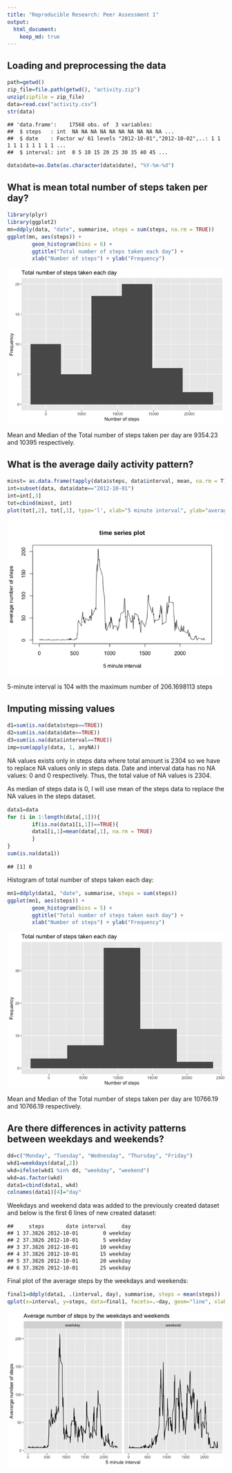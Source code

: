 ```yaml
---
title: "Reproducible Research: Peer Assessment 1"
output: 
  html_document:
    keep_md: true
---
```



## Loading and preprocessing the data

```r
path=getwd()
zip_file=file.path(getwd(), "activity.zip")
unzip(zipfile = zip_file)
data=read.csv("activity.csv")
str(data)
```

```
## 'data.frame':	17568 obs. of  3 variables:
##  $ steps   : int  NA NA NA NA NA NA NA NA NA NA ...
##  $ date    : Factor w/ 61 levels "2012-10-01","2012-10-02",..: 1 1 1 1 1 1 1 1 1 1 ...
##  $ interval: int  0 5 10 15 20 25 30 35 40 45 ...
```

```r
data$date=as.Date(as.character(data$date), "%Y-%m-%d")
```


## What is mean total number of steps taken per day?

```r
library(plyr)
library(ggplot2)
mn=ddply(data, "date", summarise, steps = sum(steps, na.rm = TRUE))
ggplot(mn, aes(steps)) + 
        geom_histogram(bins = 6) +
        ggtitle("Total number of steps taken each day") + 
        xlab("Number of steps") + ylab("Frequency")
```

![](PA1_template_files/figure-html/unnamed-chunk-2-1.png)<!-- -->



Mean and Median of the Total number of steps taken per day are 9354.23 and 10395 respectively.

## What is the average daily activity pattern?

```r
minst= as.data.frame(tapply(data$steps, data$interval, mean, na.rm = T))
int=subset(data, data$date=="2012-10-01")
int=int[,3]
tot=cbind(minst, int)
plot(tot[,2], tot[,1], type='l', xlab="5 minute interval", ylab="average number of steps", main="time series plot")
```

![](PA1_template_files/figure-html/unnamed-chunk-3-1.png)<!-- -->



5-minute interval is 104 with the maximum number of 206.1698113 steps

## Imputing missing values


```r
d1=sum(is.na(data$steps==TRUE))
d2=sum(is.na(data$date==TRUE))
d3=sum(is.na(data$interval==TRUE))
imp=sum(apply(data, 1, anyNA))
```

NA values exists only in steps data where total amount is 2304 so we have to replace NA values only in steps data. Date and interval data has no NA values: 0 and 0 respectively. Thus, the total value of NA values is 2304. 

As median of steps data is 0, I will use mean of the steps data to replace the NA values in the steps dataset. 


```r
data1=data
for (i in 1:length(data[,1])){
        if(is.na(data1[i,1])==TRUE){
        data1[i,1]=mean(data[,1], na.rm = TRUE)
        }
}
sum(is.na(data1))
```

```
## [1] 0
```

Histogram of total number of steps taken each day:

```r
mn1=ddply(data1, "date", summarise, steps = sum(steps))
ggplot(mn1, aes(steps)) + 
        geom_histogram(bins = 5) +
        ggtitle("Total number of steps taken each day") + 
        xlab("Number of steps") + ylab("Frequency")
```

![](PA1_template_files/figure-html/unnamed-chunk-5-1.png)<!-- -->



Mean and Median of the Total number of steps taken per day are 10766.19 and 10766.19 respectively.

## Are there differences in activity patterns between weekdays and weekends?


```r
dd=c("Monday", "Tuesday", "Wednesday", "Thursday", "Friday")
wkd1=weekdays(data[,2])
wkd=ifelse(wkd1 %in% dd, "weekday", "weekend")
wkd=as.factor(wkd)
data1=cbind(data1, wkd)
colnames(data1)[4]="day"
```

Weekdays and weekend data was added to the previously created dataset and below is the first 6 lines of new created dataset:


```
##     steps       date interval     day
## 1 37.3826 2012-10-01        0 weekday
## 2 37.3826 2012-10-01        5 weekday
## 3 37.3826 2012-10-01       10 weekday
## 4 37.3826 2012-10-01       15 weekday
## 5 37.3826 2012-10-01       20 weekday
## 6 37.3826 2012-10-01       25 weekday
```

Final plot of the average steps by the weekdays and weekends: 


```r
final1=ddply(data1, .(interval, day), summarise, steps = mean(steps))
qplot(x=interval, y=steps, data=final1, facets=.~day, geom="line", xlab="5 minute interval", ylab="Averarge number of steps", main="Average number of steps by the weekdays and weekends")
```

![](PA1_template_files/figure-html/unnamed-chunk-7-1.png)<!-- -->
